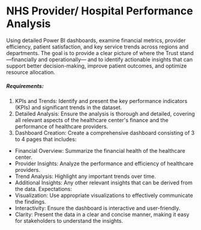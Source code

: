 # NHS Provider/ Hospital Performance Analysis
Using detailed Power BI dashboards, examine financial metrics, provider efficiency, 
patient satisfaction, and key service trends across regions and departments.
The goal is to provide a clear picture of where the Trust stand—financially and operationally— 
and to identify actionable insights that can support better decision-making, improve patient outcomes, 
and optimize resource allocation.

##### Requirements:
1. KPIs and Trends: Identify and present the key
performance indicators (KPIs) and significant trends in the
dataset.
2. Detailed Analysis: Ensure the analysis is thorough and
detailed, covering all relevant aspects of the healthcare
center's finance and the performance of healthcare
providers.
3. Dashboard Creation: Create a comprehensive
dashboard consisting of 3 to 4 pages that includes:
 - Financial Overview: Summarize the financial health of
the healthcare center.
 - Provider Insights: Analyze the performance and
efficiency of healthcare providers.
 - Trend Analysis: Highlight any important trends over
time.
 - Additional Insights: Any other relevant insights that can
be derived from the data.
Expectations:
- Visualization: Use appropriate visualizations to effectively
communicate the findings.
- Interactivity: Ensure the dashboard is interactive and
user-friendly.
- Clarity: Present the data in a clear and concise manner,
making it easy for stakeholders to understand the insights.
